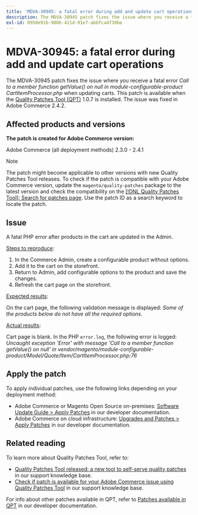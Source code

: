 ```yaml
---
title: 'MDVA-30945: a fatal error during add and update cart operations'
description: The MDVA-30945 patch fixes the issue where you receive a fatal error *Call to a member function getValue() on null in module-configurable-product CartItemProcessor.php* when updating carts. This patch is available when the [Quality Patches Tool (QPT)](/help/announcements/adobe-commerce-announcements/magento-quality-patches-released-new-tool-to-self-serve-quality-patches.md) 1.0.7 is installed. The issue was fixed in Adobe Commerce 2.4.2.
exl-id: 0950e91b-900b-421d-91e7-abbfca4f30be
---
```

# MDVA-30945: a fatal error during add and update cart operations

The MDVA-30945 patch fixes the issue where you receive a fatal error *Call to a member function getValue() on null in module-configurable-product CartItemProcessor.php* when updating carts. This patch is available when the [Quality Patches Tool (QPT)](/help/announcements/adobe-commerce-announcements/magento-quality-patches-released-new-tool-to-self-serve-quality-patches.md) 1.0.7 is installed. The issue was fixed in Adobe Commerce 2.4.2.

## Affected products and versions

**The patch is created for Adobe Commerce version:**

Adobe Commerce (all deployment methods) 2.3.0 - 2.4.1

>[!NOTE]
>
>The patch might become applicable to other versions with new Quality Patches Tool releases. To check if the patch is compatible with your Adobe Commerce version, update the `magento/quality-patches` package to the latest version and check the compatibility on the [[!DNL Quality Patches Tool]: Search for patches page](https://devdocs.magento.com/quality-patches/tool.html#patch-grid). Use the patch ID as a search keyword to locate the patch.

## Issue

A fatal PHP error after products in the cart are updated in the Admin.

<u>Steps to reproduce</u>:

1. In the Commerce Admin, create a configurable product without options.
1. Add it to the cart on the storefront.
1. Return to Admin, add configurable options to the product and save the changes.
1. Refresh the cart page on the storefront.

<u>Expected results</u>:

On the cart page, the following validation message is displayed: *Some of the products below do not have all the required options*.

<u>Actual results</u>:

Cart page is blank. In the PHP `error.log`, the following error is logged: *Uncaught exception 'Error' with message 'Call to a member function getValue() on null' in vendor/magento/module-configurable-product/Model/Quote/Item/CartItemProcessor.php:76*

## Apply the patch

To apply individual patches, use the following links depending on your deployment method:

* Adobe Commerce or Magento Open Source on-premises: [Software Update Guide > Apply Patches](https://devdocs.magento.com/guides/v2.4/comp-mgr/patching/mqp.html) in our developer documentation.
* Adobe Commerce on cloud infrastructure: [Upgrades and Patches > Apply Patches](https://devdocs.magento.com/cloud/project/project-patch.html) in our developer documentation.

## Related reading

To learn more about Quality Patches Tool, refer to:

* [Quality Patches Tool released: a new tool to self-serve quality patches](/help/announcements/adobe-commerce-announcements/magento-quality-patches-released-new-tool-to-self-serve-quality-patches.md) in our support knowledge base.
* [Check if patch is available for your Adobe Commerce issue using Quality Patches Tool](/help/support-tools/patches-available-in-qpt-tool/check-patch-for-magento-issue-with-magento-quality-patches.md) in our support knowledge base.

For info about other patches available in QPT, refer to [Patches available in QPT](https://devdocs.magento.com/quality-patches/tool.html#patch-grid) in our developer documentation.
